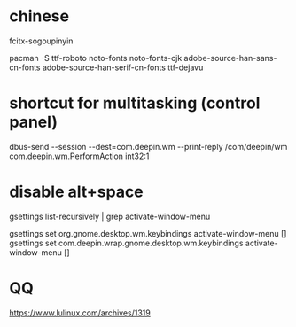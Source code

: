 
# chinese 

fcitx-sogoupinyin

pacman -S ttf-roboto noto-fonts noto-fonts-cjk adobe-source-han-sans-cn-fonts adobe-source-han-serif-cn-fonts ttf-dejavu

# shortcut for multitasking (control panel)

dbus-send --session --dest=com.deepin.wm --print-reply /com/deepin/wm com.deepin.wm.PerformAction int32:1

# disable alt+space

gsettings list-recursively | grep activate-window-menu 

gsettings set org.gnome.desktop.wm.keybindings activate-window-menu []
gsettings set com.deepin.wrap.gnome.desktop.wm.keybindings activate-window-menu []

# QQ

https://www.lulinux.com/archives/1319

